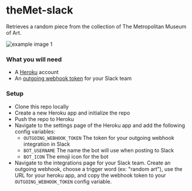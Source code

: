 # theMet-slack
Retrieves a random piece from the collection of The Metropolitan Museum of Art.

![example image 1]()

### What you will need
* A [Heroku](http://www.heroku.com) account
* An [outgoing webhook token](https://api.slack.com/outgoing-webhooks) for your Slack team

### Setup
* Clone this repo locally
* Create a new Heroku app and initialize the repo
* Push the repo to Heroku
* Navigate to the settings page of the Heroku app and add the following config variables:
  * ```OUTGOING_WEBHOOK_TOKEN``` The token for your outgoing webhook integration in Slack
  * ```BOT_USERNAME``` The name the bot will use when posting to Slack
  * ```BOT_ICON``` The emoji icon for the bot
* Navigate to the integrations page for your Slack team. Create an outgoing webhook, choose a trigger word (ex: "random art"), use the URL for your heroku app, and copy the webhook token to your ```OUTGOING_WEBHOOK_TOKEN``` config variable.
